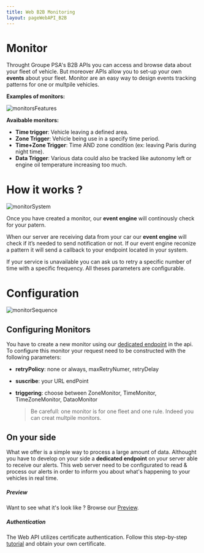 ```yaml
---
title: Web B2B Monitoring
layout: pageWebAPI_B2B
---
```

# Monitor
Throught Groupe PSA's B2B APIs you can access and browse data about your fleet of vehicle.
But moreover APIs allow you to set-up your own **events** about your fleet.
Monitor are an easy way to design events tracking patterns for one or multpile vehicles.

**Examples of monitors:**

![monitorsFeatures]({{site.baseurl}}/assets/images/monitorsFeatures.png)


**Avaibable monitors:**
- **Time trigger**: Vehicle leaving a defined area.
- **Zone Trigger**: Vehicle being use in a specify time period.
- **Time+Zone Trigger**: Time AND zone condition (ex: leaving Paris during night time).
- **Data Trigger**: Various data could also be tracked like autonomy left or engine oil temperature increasing too much.

# How it works ?

![monitorSystem]({{site.baseurl}}/assets/images/monitorSystem.png)

Once you have created a monitor, our **event engine** will continously check for your patern.

When our server are receiving data from your car our **event engine** will check if it’s needed to send notification or not. If  our event engine reconize a pattern it will send a callback to your endpoint located in your system.

If your service is unavailable you can ask us to retry a specific number of time with a specific frequency. All theses parameters are configurable.

# Configuration
![monitorSequence]({{site.baseurl}}/assets/images/monitorSequence.png)

## Configuring Monitors
You have to create a new monitor using our [dedicated endpoint]({{site.baseurl}}/cloud_list_B2B/#/Monitors/createFleetVehicleMonitor) in the api.
To configure this monitor your request need to be constructed with the following parameters:
- **retryPolicy**: none or always, maxRetryNumer, retryDelay
- **suscribe**: your URL endPoint
- **triggering**: choose between ZoneMonitor, TimeMonitor, TimeZoneMonitor, DataoMonitor

    > Be carefull: one monitor is for one fleet and one rule. Indeed you can creat multpile monitors.

## On your side
What we offer is a simple way to process a large amount of data. Althought you have to develop on your side a **dedicated endpoint** on your server able to receive our alerts.
This web server need to be configurated to read & process our alerts in order to inform you about what's happening to your vehicles in real time.

##### Preview

Want to see what it's look like ? Browse our [Preview]({{site.baseurl}}/cloud_preview_B2B).

##### Authentication

The Web API utilizes certificate authentication. Follow this step-by-step [tutorial]({{site.baseurl}}/cloud_authentication_B2B) and obtain your own certificate.

